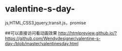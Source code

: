 # valentine-s-day-
js,HTML,CSS3,jquery,transit.js，promise

##可以直接访问看动画效果
http://htmlpreview.github.io/?https://github.com/Wendydesigner/valentine-s-day-/blob/master/valentinesday.html
